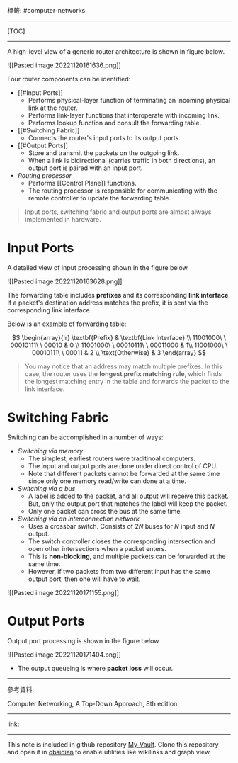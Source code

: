 標籤: #computer-networks 

---

[TOC]

---

A high-level view of a generic router architecture is shown in figure below.

![[Pasted image 20221120161636.png]]

Four router components can be identified:

- [[#Input Ports]]
	- Performs physical-layer function of terminating an incoming physical link at the router.
	- Performs link-layer functions that interoperate with incoming link.
	- Performs lookup function and consult the forwarding table.
- [[#Switching Fabric]]
	- Connects the router's input ports to its output ports.
- [[#Output Ports]]
	- Store and transmit the packets on the outgoing link.
	- When a link is bidirectional (carries traffic in both directions), an output port is paired with an input port.
- *Routing processor*
	- Performs [[Control Plane]] functions.
	- The routing processor is responsible for communicating with the remote controller to update the forwarding table.

> Input ports, switching fabric and output ports are almost always implemented in hardware.

# Input Ports

A detailed view of input processing shown in the figure below.

![[Pasted image 20221120163628.png]]

The forwarding table includes **prefixes** and its corresponding **link interface**. If a packet's destination address matches the prefix, it is sent via the corresponding link interface.

Below is an example of forwarding table:

$$
\begin{array}{lr}
	\textbf{Prefix} & \textbf{Link Interface} \\
	11001000\ \ 00010111\ \ 00010 & 0 \\
	11001000\ \ 00010111\ \ 00011000 & 1\\
	11001000\ \ 00010111\ \ 00011 & 2 \\
	\text{Otherwise} & 3
\end{array}
$$

> You may notice that an address may match multiple prefixes. In this case, the router uses the **longest prefix matching rule**, which finds the longest matching entry in the table and forwards the packet to the link interface.

# Switching Fabric

Switching can be accomplished in a number of ways:

- *Switching via memory*
	- The simplest, earliest routers were traditinoal computers.
	- The input and output ports are done under direct control of CPU.
	- Note that different packets cannot be forwarded at the same time since only one memory read/write can done at a time.
- *Switching via a bus*
	- A label is added to the packet, and all output will receive this packet. But, only the output port that matches the label will keep the packet.
	- Only one packet can cross the bus at the same time.
- *Switching via an interconnection network*
	- Uses a crossbar switch. Consists of $2N$ buses for $N$ input and $N$ output. 
	- The switch controller closes the corresponding intersection and open other intersections when a packet enters.
	- This is **non-blocking**, and multiple packets can be forwarded at the same time.
	- However, if two packets from two different input has the same output port, then one will have to wait.

![[Pasted image 20221120171155.png]]

# Output Ports

Output port processing is shown in the figure below.

![[Pasted image 20221120171404.png]]

- The output queueing is where **packet loss** will occur.

---

參考資料:

Computer Networking, A Top-Down Approach, 8th edition

---

link:


---

This note is included in github repository [My-Vault](https://github.com/LittleD3092/My-Vault.git). Clone this repository and open it in [obsidian](https://obsidian.md/) to enable utilities like wikilinks and graph view.
